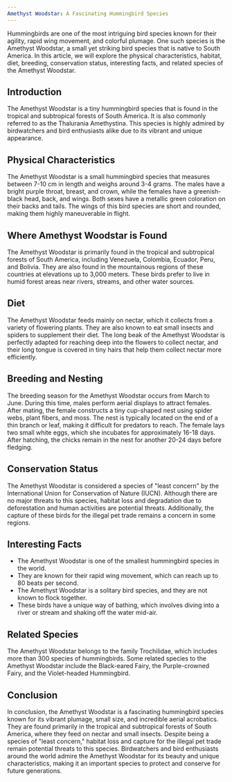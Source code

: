 ```yaml
---
Amethyst Woodstar: A Fascinating Hummingbird Species
---
```


Hummingbirds are one of the most intriguing bird species known for their agility, rapid wing movement, and colorful plumage. One such species is the Amethyst Woodstar, a small yet striking bird species that is native to South America. In this article, we will explore the physical characteristics, habitat, diet, breeding, conservation status, interesting facts, and related species of the Amethyst Woodstar.

## Introduction

The Amethyst Woodstar is a tiny hummingbird species that is found in the tropical and subtropical forests of South America. It is also commonly referred to as the Thalurania Amethystina. This species is highly admired by birdwatchers and bird enthusiasts alike due to its vibrant and unique appearance.

## Physical Characteristics

The Amethyst Woodstar is a small hummingbird species that measures between 7-10 cm in length and weighs around 3-4 grams. The males have a bright purple throat, breast, and crown, while the females have a greenish-black head, back, and wings. Both sexes have a metallic green coloration on their backs and tails. The wings of this bird species are short and rounded, making them highly maneuverable in flight.

## Where Amethyst Woodstar is Found

The Amethyst Woodstar is primarily found in the tropical and subtropical forests of South America, including Venezuela, Colombia, Ecuador, Peru, and Bolivia. They are also found in the mountainous regions of these countries at elevations up to 3,000 meters. These birds prefer to live in humid forest areas near rivers, streams, and other water sources.

## Diet

The Amethyst Woodstar feeds mainly on nectar, which it collects from a variety of flowering plants. They are also known to eat small insects and spiders to supplement their diet. The long beak of the Amethyst Woodstar is perfectly adapted for reaching deep into the flowers to collect nectar, and their long tongue is covered in tiny hairs that help them collect nectar more efficiently.

## Breeding and Nesting

The breeding season for the Amethyst Woodstar occurs from March to June. During this time, males perform aerial displays to attract females. After mating, the female constructs a tiny cup-shaped nest using spider webs, plant fibers, and moss. The nest is typically located on the end of a thin branch or leaf, making it difficult for predators to reach. The female lays two small white eggs, which she incubates for approximately 16-18 days. After hatching, the chicks remain in the nest for another 20-24 days before fledging.

## Conservation Status

The Amethyst Woodstar is considered a species of "least concern" by the International Union for Conservation of Nature (IUCN). Although there are no major threats to this species, habitat loss and degradation due to deforestation and human activities are potential threats. Additionally, the capture of these birds for the illegal pet trade remains a concern in some regions.

## Interesting Facts

-   The Amethyst Woodstar is one of the smallest hummingbird species in the world.
-   They are known for their rapid wing movement, which can reach up to 80 beats per second.
-   The Amethyst Woodstar is a solitary bird species, and they are not known to flock together.
-   These birds have a unique way of bathing, which involves diving into a river or stream and shaking off the water mid-air.

## Related Species

The Amethyst Woodstar belongs to the family Trochilidae, which includes more than 300 species of hummingbirds. Some related species to the Amethyst Woodstar include the Black-eared Fairy, the Purple-crowned Fairy, and the Violet-headed Hummingbird.

## Conclusion

In conclusion, the Amethyst Woodstar is a fascinating hummingbird species known for its vibrant plumage, small size, and incredible aerial acrobatics. They are found primarily in the tropical and subtropical forests of South America, where they feed on nectar and small insects. Despite being a species of "least concern," habitat loss and capture for the illegal pet trade remain potential threats to this species. Birdwatchers and bird enthusiasts around the world admire the Amethyst Woodstar for its beauty and unique characteristics, making it an important species to protect and conserve for future generations.
